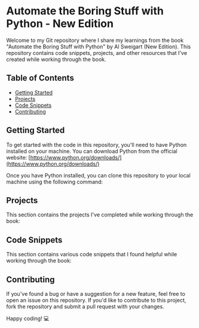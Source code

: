 # Automate the Boring Stuff with Python - New Edition



Welcome to my Git repository where I share my learnings from the book "Automate the Boring Stuff with Python" by Al Sweigart (New Edition). This repository contains code snippets, projects, and other resources that I've created while working through the book.

## Table of Contents

- [Getting Started](#getting-started)
- [Projects](#projects)
- [Code Snippets](#code-snippets)
- [Contributing](#contributing)

## Getting Started

To get started with the code in this repository, you'll need to have Python installed on your machine. You can download Python from the official website: [https://www.python.org/downloads/](https://www.python.org/downloads/)

Once you have Python installed, you can clone this repository to your local machine using the following command:




## Projects

This section contains the projects I've completed while working through the book:



## Code Snippets

This section contains various code snippets that I found helpful while working through the book:



## Contributing

If you've found a bug or have a suggestion for a new feature, feel free to open an issue on this repository. If you'd like to contribute to this project, fork the repository and submit a pull request with your changes. 

Happy coding! :computer:
